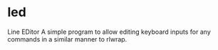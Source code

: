 # led
Line EDitor
A simple program to allow editing keyboard inputs for any commands in a similar manner to rlwrap.

